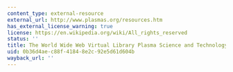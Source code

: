 ```yaml
---
content_type: external-resource
external_url: http://www.plasmas.org/resources.htm
has_external_license_warning: true
license: https://en.wikipedia.org/wiki/All_rights_reserved
status: ''
title: The World Wide Web Virtual Library Plasma Science and Technology - Resources
uid: 0b36d4ae-c88f-4184-8e2c-92e5d61d604b
wayback_url: ''
---
```

